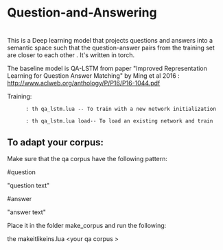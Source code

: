 # Question-and-Answering
#


  This is a Deep learning model that projects questions and answers into a semantic space such that the question-answer pairs from the training set are closer to each other . It's written in torch.

  The baseline model is QA-LSTM from paper "Improved Representation Learning for Question Answer Matching" by Ming et al 2016 : http://www.aclweb.org/anthology/P/P16/P16-1044.pdf
  
  Training:

          : th qa_lstm.lua -- To train with a new network initialization

          : th qa_lstm.lua load-- To load an existing network and train 
  




 To adapt your corpus:
---------------------

 Make sure that the qa corpus have the following pattern:

\#question

"question text"

\#answer

"answer text"


 Place it in the folder make_corpus and run the following:

 the makeitlikeins.lua \<your qa corpus \>
   
